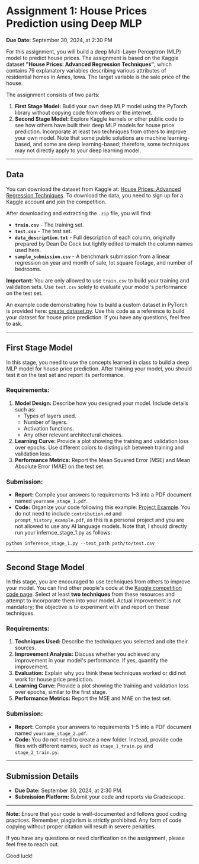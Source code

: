 # Assignment 1: House Prices Prediction using Deep MLP

**Due Date:** September 30, 2024, at 2:30 PM

For this assignment, you will build a deep Multi-Layer Perceptron (MLP) model to predict house prices. The assignment is based on the Kaggle dataset **"House Prices: Advanced Regression Techniques"**, which contains 79 explanatory variables describing various attributes of residential homes in Ames, Iowa. The target variable is the sale price of the house.

The assignment consists of two parts:

1. **First Stage Model:** Build your own deep MLP model using the PyTorch library without copying code from others or the internet.
2. **Second Stage Model:** Explore Kaggle kernels or other public code to see how others have built their deep MLP models for house price prediction. Incorporate at least two techniques from others to improve your own model. Note that some public solutions are machine learning-based, and some are deep learning-based; therefore, some techniques may not directly apply to your deep learning model.

---

## Data

You can download the dataset from Kaggle at: [House Prices: Advanced Regression Techniques](https://www.kaggle.com/competitions/house-prices-advanced-regression-techniques). To download the data, you need to sign up for a Kaggle account and join the competition.

After downloading and extracting the `.zip` file, you will find:

- **`train.csv`** - The training set.
- **`test.csv`** - The test set.
- **`data_description.txt`** - Full description of each column, originally prepared by Dean De Cock but lightly edited to match the column names used here.
- **`sample_submission.csv`** - A benchmark submission from a linear regression on year and month of sale, lot square footage, and number of bedrooms.

**Important:** You are only allowed to use `train.csv` to build your training and validation sets. Use `test.csv` solely to evaluate your model's performance on the test set.

An example code demonstrating how to build a custom dataset in PyTorch is provided here: [create_dataset.py](https://github.com/XiaoChen1992/CPSCI-307/blob/main/notebooks/create_dataset.py). Use this code as a reference to build your dataset for house price prediction. If you have any questions, feel free to ask.

---

## First Stage Model

In this stage, you need to use the concepts learned in class to build a deep MLP model for house price prediction. After training your model, you should test it on the test set and report its performance.

### Requirements:

1. **Model Design:** Describe how you designed your model. Include details such as:
   - Types of layers used.
   - Number of layers.
   - Activation functions.
   - Any other relevant architectural choices.
2. **Learning Curve:** Provide a plot showing the training and validation loss over epochs. Use different colors to distinguish between training and validation loss.
3. **Performance Metrics:** Report the Mean Squared Error (MSE) and Mean Absolute Error (MAE) on the test set.

### Submission:

- **Report:** Compile your answers to requirements 1–3 into a PDF document named `yourname_stage_1.pdf`.
- **Code:** Organize your code following this example: [Project Example](https://github.com/XiaoChen1992/CPSCI-307/tree/main/project_example). You do not need to include `contribution.md` and `prompt_history_example.pdf`, as this is a personal project and you are not allowed to use any AI language models. Note that, I should directly run your infernce_stage_1.py as follows:


```shell
python inference_stage_1.py --test_path path/to/test.csv
```
---

## Second Stage Model

In this stage, you are encouraged to use techniques from others to improve your model. You can find other people's code at the [Kaggle competition code page](https://www.kaggle.com/competitions/house-prices-advanced-regression-techniques/code). Select at least **two techniques** from these resources and attempt to incorporate them into your model. Actual improvement is not mandatory; the objective is to experiment with and report on these techniques.

### Requirements:

1. **Techniques Used:** Describe the techniques you selected and cite their sources.
2. **Improvement Analysis:** Discuss whether you achieved any improvement in your model's performance. If yes, quantify the improvement.
3. **Evaluation:** Explain why you think these techniques worked or did not work for house price prediction.
4. **Learning Curve:** Provide a plot showing the training and validation loss over epochs, similar to the first stage.
5. **Performance Metrics:** Report the MSE and MAE on the test set.

### Submission:

- **Report:** Compile your answers to requirements 1–5 into a PDF document named `yourname_stage_2.pdf`.
- **Code:** You do not need to create a new folder. Instead, provide code files with different names, such as `stage_1_train.py` and `stage_2_train.py`.

---

## Submission Details

- **Due Date:** September 30, 2024, at 2:30 PM.
- **Submission Platform:** Submit your code and reports via Gradescope.

---

**Note:** Ensure that your code is well-documented and follows good coding practices. Remember, plagiarism is strictly prohibited. Any form of code copying without proper citation will result in severe penalties.

If you have any questions or need clarification on the assignment, please feel free to reach out.

Good luck!
